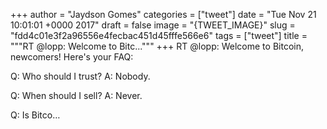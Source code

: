 
+++
author = "Jaydson Gomes"
categories = ["tweet"]
date = "Tue Nov 21 10:01:01 +0000 2017"
draft = false
image = "{TWEET_IMAGE}"
slug = "fdd4c01e3f2a96556e4fecbac451d45fffe566e6"
tags = ["tweet"]
title = """RT @lopp: Welcome to Bitc..."""
+++
RT @lopp: Welcome to Bitcoin, newcomers! Here's your FAQ:

Q: Who should I trust?
A: Nobody.

Q: When should I sell?
A: Never.

Q: Is Bitco…
